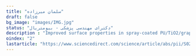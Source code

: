 ```yaml
---
title: "سلمان میرزاده"
draft: false
bg_image: "images/IMG.jpg"
status: "دکترای مهندسی پزشکی - بیومتریال"
description : "Improved surface properties in spray-coated PU/TiO2/graphene hybrid nanocomposites through nonsolvent-induced phase separation"
oindex: "2"
lastarticle: "https://www.sciencedirect.com/science/article/abs/pii/S0257897220311762"
---
```

